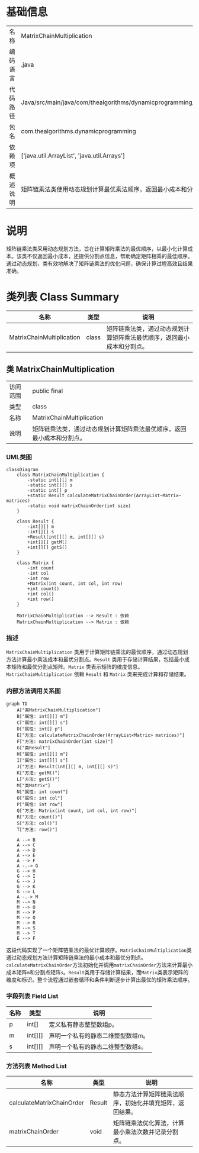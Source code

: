 # 基础信息

|      |      |
|------|------|
| 名称 | MatrixChainMultiplication |
| 编码语言 | .java |
| 代码路径 | Java/src/main/java/com/thealgorithms/dynamicprogramming/MatrixChainMultiplication.java |
| 包名 | com.thealgorithms.dynamicprogramming |
| 依赖项 | ['java.util.ArrayList', 'java.util.Arrays'] |
| 概述说明 | 矩阵链乘法类使用动态规划计算最优乘法顺序，返回最小成本和分割点。 |

# 说明

矩阵链乘法类采用动态规划方法，旨在计算矩阵乘法的最优顺序，以最小化计算成本。该类不仅返回最小成本，还提供分割点信息，帮助确定矩阵相乘的最佳顺序。通过动态规划，类有效地解决了矩阵链乘法的优化问题，确保计算过程高效且结果准确。

# 类列表 Class Summary

| 名称   | 类型  | 说明 |
|-------|------|-------------|
| MatrixChainMultiplication | class | 矩阵链乘法类，通过动态规划计算矩阵乘法最优顺序，返回最小成本和分割点。 |



## 类 MatrixChainMultiplication

|      |      |
|------|------|
| 访问范围 | public final |
| 类型 | class |
| 名称 | MatrixChainMultiplication |
| 说明 | 矩阵链乘法类，通过动态规划计算矩阵乘法最优顺序，返回最小成本和分割点。 |


### UML类图

```mermaid
classDiagram
    class MatrixChainMultiplication {
        -static int[][] m
        -static int[][] s
        -static int[] p
        +static Result calculateMatrixChainOrder(ArrayList~Matrix~ matrices)
        -static void matrixChainOrder(int size)
    }

    class Result {
        -int[][] m
        -int[][] s
        +Result(int[][] m, int[][] s)
        +int[][] getM()
        +int[][] getS()
    }

    class Matrix {
        -int count
        -int col
        -int row
        +Matrix(int count, int col, int row)
        +int count()
        +int col()
        +int row()
    }

    MatrixChainMultiplication --> Result : 依赖
    MatrixChainMultiplication --> Matrix : 依赖
```

### 描述
`MatrixChainMultiplication` 类用于计算矩阵链乘法的最优顺序，通过动态规划方法计算最小乘法成本和最优分割点。`Result` 类用于存储计算结果，包括最小成本矩阵和最优分割点矩阵。`Matrix` 类表示矩阵的维度信息。`MatrixChainMultiplication` 依赖 `Result` 和 `Matrix` 类来完成计算和存储结果。


### 内部方法调用关系图

```mermaid
graph TD
    A["类MatrixChainMultiplication"]
    B["属性: int[][] m"]
    C["属性: int[][] s"]
    D["属性: int[] p"]
    E["方法: calculateMatrixChainOrder(ArrayList<Matrix> matrices)"]
    F["方法: matrixChainOrder(int size)"]
    G["类Result"]
    H["属性: int[][] m"]
    I["属性: int[][] s"]
    J["方法: Result(int[][] m, int[][] s)"]
    K["方法: getM()"]
    L["方法: getS()"]
    M["类Matrix"]
    N["属性: int count"]
    O["属性: int col"]
    P["属性: int row"]
    Q["方法: Matrix(int count, int col, int row)"]
    R["方法: count()"]
    S["方法: col()"]
    T["方法: row()"]

    A --> B
    A --> C
    A --> D
    A --> E
    A --> F
    A -.-> G
    G --> H
    G --> I
    G --> J
    G --> K
    G --> L
    A -.-> M
    M --> N
    M --> O
    M --> P
    M --> Q
    M --> R
    M --> S
    M --> T
    E --> F
```

这段代码实现了一个矩阵链乘法的最优计算顺序。`MatrixChainMultiplication`类通过动态规划方法计算矩阵链乘法的最小成本和最优分割点。`calculateMatrixChainOrder`方法初始化并调用`matrixChainOrder`方法来计算最小成本矩阵`m`和分割点矩阵`s`。`Result`类用于存储计算结果，而`Matrix`类表示矩阵的维度和标识。整个流程通过嵌套循环和条件判断逐步计算出最优的矩阵乘法顺序。

### 字段列表 Field List

| 名称  | 类型  | 说明 |
|-------|-------|------|
| p | int[] | 定义私有静态整型数组p。 |
| m | int[][] | 声明一个私有的静态二维整型数组m。 |
| s | int[][] | 声明一个私有的静态二维整型数组s。 |

### 方法列表 Method List

| 名称  | 类型  | 说明 |
|-------|-------|------|
| calculateMatrixChainOrder | Result | 静态方法计算矩阵链乘法顺序，初始化并填充矩阵，返回结果。 |
| matrixChainOrder | void | 矩阵链乘法优化算法，计算最小乘法次数并记录分割点。 |




